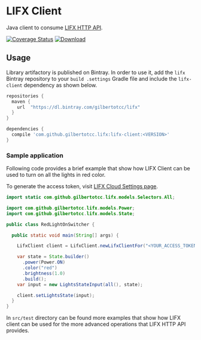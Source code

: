 # LIFX Client

Java client to consume [LIFX HTTP API](https://api.developer.lifx.com/).

[![Coverage Status](https://coveralls.io/repos/github/gilbertotcc/lifx-client/badge.svg?branch=develop)](https://coveralls.io/github/gilbertotcc/lifx-client?branch=develop)
[![Download](https://api.bintray.com/packages/gilbertotcc/lifx/lifx-client/images/download.svg?version=1.2.0) ](https://bintray.com/gilbertotcc/lifx/lifx-client/1.2.0/link)

## Usage

Library artifactory is published on Bintray. In order to use it, add the `lifx` Bintray repository to your `build
.settings` Gradle file and include the `lifx-client` dependency as shown below.

```groovy
repositories {
  maven {
    url  "https://dl.bintray.com/gilbertotcc/lifx"
  }
}

dependencies {
  compile 'com.github.gilbertotcc.lifx:lifx-client:<VERSION>'
}
```

### Sample application

Following code provides a brief example that show how LIFX Client can be used to turn on all the lights in red color.

To generate the access token, visit [LIFX Cloud Settings page](https://cloud.lifx.com/settings).

```java
import static com.github.gilbertotcc.lifx.models.Selectors.All;

import com.github.gilbertotcc.lifx.models.Power;
import com.github.gilbertotcc.lifx.models.State;

public class RedLightOnSwitcher {

  public static void main(String[] args) {

    LifxClient client = LifxClient.newLifxClientFor("<YOUR_ACCESS_TOKEN>");

    var state = State.builder()
      .power(Power.ON)
      .color("red")
      .brightness(1.0)
      .build();
    var input = new LightsStateInput(all(), state);

    client.setLightsState(input);
  }
}
```

In `src/test` directory can be found more examples that show how LIFX client can be used for the more advanced
operations that LIFX HTTP API provides.
